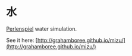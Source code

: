 # 水
[Perlenspiel](http://users.wpi.edu/~bmoriarty/ps/index.html) water simulation.

See it here: [http://grahamboree.github.io/mizu/](http://grahamboree.github.io/mizu/)
